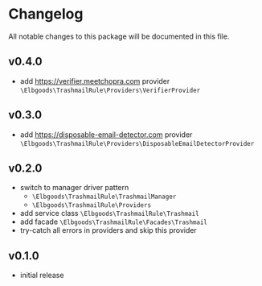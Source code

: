 # Changelog

All notable changes to this package will be documented in this file.

## v0.4.0

* add https://verifier.meetchopra.com provider `\Elbgoods\TrashmailRule\Providers\VerifierProvider`

## v0.3.0

* add https://disposable-email-detector.com provider `\Elbgoods\TrashmailRule\Providers\DisposableEmailDetectorProvider`

## v0.2.0

* switch to manager driver pattern
  * `\Elbgoods\TrashmailRule\TrashmailManager`
  * `\Elbgoods\TrashmailRule\Providers`
* add service class `\Elbgoods\TrashmailRule\Trashmail`
* add facade `\Elbgoods\TrashmailRule\Facades\Trashmail`
* try-catch all errors in providers and skip this provider

## v0.1.0

* initial release
